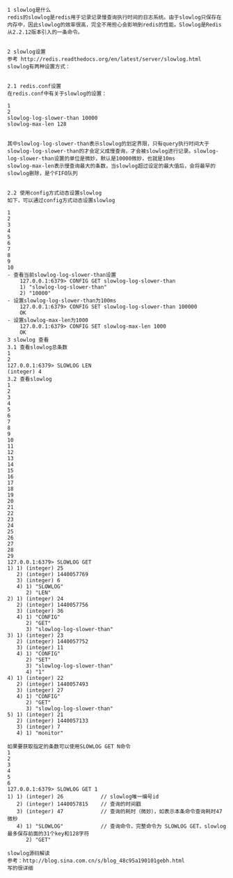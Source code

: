     1 slowlog是什么
    redis的slowlog是redis用于记录记录慢查询执行时间的日志系统。由于slowlog只保存在内存中，因此slowlog的效率很高，完全不用担心会影响到redis的性能。Slowlog是Redis从2.2.12版本引入的一条命令。


    2 slowlog设置
    参考 http://redis.readthedocs.org/en/latest/server/slowlog.html 
    slowlog有两种设置方式：


    2.1 redis.conf设置
    在redis.conf中有关于slowlog的设置：

    1
    2
    slowlog-log-slower-than 10000
    slowlog-max-len 128


    其中slowlog-log-slower-than表示slowlog的划定界限，只有query执行时间大于slowlog-log-slower-than的才会定义成慢查询，才会被slowlog进行记录。slowlog-log-slower-than设置的单位是微妙，默认是10000微妙，也就是10ms 
    slowlog-max-len表示慢查询最大的条数，当slowlog超过设定的最大值后，会将最早的slowlog删除，是个FIFO队列


    2.2 使用config方式动态设置slowlog
    如下，可以通过config方式动态设置slowlog

    1
    2
    3
    4
    5
    6
    7
    8
    9
    10
    - 查看当前slowlog-log-slower-than设置
        127.0.0.1:6379> CONFIG GET slowlog-log-slower-than
        1) "slowlog-log-slower-than"
        2) "10000"
    - 设置slowlog-log-slower-than为100ms
        127.0.0.1:6379> CONFIG SET slowlog-log-slower-than 100000
        OK
    - 设置slowlog-max-len为1000
        127.0.0.1:6379> CONFIG SET slowlog-max-len 1000
        OK
    3 slowlog 查看
    3.1 查看slowlog总条数
    1
    2
    127.0.0.1:6379> SLOWLOG LEN
    (integer) 4
    3.2 查看slowlog
    1
    2
    3
    4
    5
    6
    7
    8
    9
    10
    11
    12
    13
    14
    15
    16
    17
    18
    19
    20
    21
    22
    23
    24
    25
    26
    27
    28
    29
    127.0.0.1:6379> SLOWLOG GET
    1) 1) (integer) 25
       2) (integer) 1440057769
       3) (integer) 6
       4) 1) "SLOWLOG"
          2) "LEN"
    2) 1) (integer) 24
       2) (integer) 1440057756
       3) (integer) 36
       4) 1) "CONFIG"
          2) "GET"
          3) "slowlog-log-slower-than"
    3) 1) (integer) 23
       2) (integer) 1440057752
       3) (integer) 11
       4) 1) "CONFIG"
          2) "SET"
          3) "slowlog-log-slower-than"
          4) "1"
    4) 1) (integer) 22
       2) (integer) 1440057493
       3) (integer) 27
       4) 1) "CONFIG"
          2) "GET"
          3) "slowlog-log-slower-than"
    5) 1) (integer) 21
       2) (integer) 1440057133
       3) (integer) 7
       4) 1) "monitor"

    如果要获取指定的条数可以使用SLOWLOG GET N命令
    1
    2
    3
    4
    5
    6
    127.0.0.1:6379> SLOWLOG GET 1
    1) 1) (integer) 26            // slowlog唯一编号id
       2) (integer) 1440057815    // 查询的时间戳
       3) (integer) 47            // 查询的耗时（微妙），如表示本条命令查询耗时47微秒
       4) 1) "SLOWLOG"            // 查询命令，完整命令为 SLOWLOG GET，slowlog最多保存前面的31个key和128字符
          2) "GET"

    slowlog源码解读
    参考：http://blog.sina.com.cn/s/blog_48c95a190101gebh.html 
    写的很详细
